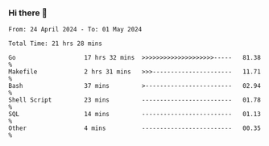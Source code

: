 ### Hi there 👋

<!--
**zhumeme/zhumeme** is a ✨ _special_ ✨ repository because its `README.md` (this file) appears on your GitHub profile.

Here are some ideas to get you started:

- 🔭 I’m currently working on ...
- 🌱 I’m currently learning ...
- 👯 I’m looking to collaborate on ...
- 🤔 I’m looking for help with ...
- 💬 Ask me about ...
- 📫 How to reach me: ...
- 😄 Pronouns: ...
- ⚡ Fun fact: ...
-->

<!--START_SECTION:waka-->

```all_time
From: 24 April 2024 - To: 01 May 2024

Total Time: 21 hrs 28 mins

Go                   17 hrs 32 mins  >>>>>>>>>>>>>>>>>>>>-----   81.38 %
Makefile             2 hrs 31 mins   >>>----------------------   11.71 %
Bash                 37 mins         >------------------------   02.94 %
Shell Script         23 mins         -------------------------   01.78 %
SQL                  14 mins         -------------------------   01.13 %
Other                4 mins          -------------------------   00.35 %
```

<!--END_SECTION:waka-->
